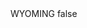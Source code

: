 <?xml version="1.0" encoding="UTF-8"?>
<CustomMetadata xmlns="http://soap.sforce.com/2006/04/metadata">
    <label>WYOMING</label>
    <protected>false</protected>
</CustomMetadata>
